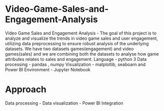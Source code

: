 # Video-Game-Sales-and-Engagement-Analysis
Video Game Sales and Engagement Analysis - The goal of this project is to analyze and visualize the trends in video game sales and user engagement, utilizing data preprocessing to ensure robust analysis of the underlying datasets.
We have two datasets games(engagement) and video games(sales) and we are combining both the datasets to analyse how game attributes relates to sales and engagement.
Language - python 3
Data processing - pandas , numpy
Visualization - matplotlib, seaboarn and Power BI
Environment - Jupyter Notebook

# Approach
Data processing - Data visualization - Power BI Integration
